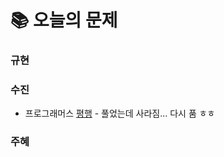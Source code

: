  # 📚 오늘의 문제
### 규현

### 수진
- 프로그래머스 [평행](https://school.programmers.co.kr/learn/courses/30/lessons/120875?language=java) - 풀었는데 사라짐... 다시 품 ㅎㅎ
### 주혜
